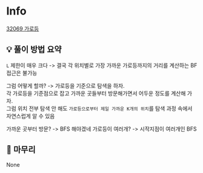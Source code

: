 # Info
[32069 가로등](https://boj.kr/32069)

## 💡 풀이 방법 요약
`L` 제한이 매우 크다 -> 결국 각 위치별로 가장 가까운 가로등까지의 거리를 계산하는 BF 접근은 불가능

그럼 어떻게 할까? -> 가로등을 기준으로 탐색을 하자.  
각 가로등을 기준점으로 잡고 가까운 곳들부터 방문해가면서 어두운 정도를 계산해 가자.  
그럼 위치 전부 탐색 안 해도 `가로등으로부터 제일 가까운 K개의 위치`를 탐색 과정 속에서 자연스럽게 알 수 있음

가까운 곳부터 방문? -> BFS 해야겠네
가로등이 여러개? -> 시작지점이 여러개인 BFS

## 🙂 마무리
None
